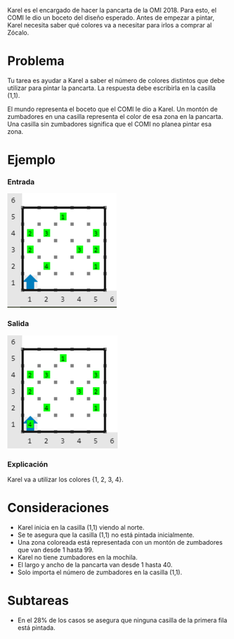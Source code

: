 Karel es el encargado de hacer la pancarta de la OMI 2018. Para esto, el COMI le dio un boceto del diseño esperado. Antes de empezar a pintar, Karel necesita saber qué colores va a necesitar para irlos a comprar al Zócalo. 

# Problema

Tu tarea es ayudar a Karel a saber el número de colores distintos que debe utilizar para pintar la pancarta. La respuesta debe escribirla en la casilla (1,1).

El mundo representa el boceto que el COMI le dio a Karel. Un montón de zumbadores en una casilla representa el color de esa zona en la pancarta. Una casilla sin zumbadores significa que el COMI no planea pintar esa zona.

# Ejemplo

### Entrada

![Ejemplo de entrada](entrada.png)

### Salida

![Ejemplo de salida](salida.png)

### Explicación

Karel va a utilizar los colores {1, 2, 3, 4}.

# Consideraciones

* Karel inicia en la casilla (1,1) viendo al norte.
* Se te asegura que la casilla (1,1) no está pintada inicialmente.
* Una zona coloreada está representada con un montón de zumbadores que van desde 1 hasta 99.
* Karel no tiene zumbadores en la mochila.
* El largo y ancho de la pancarta van desde 1 hasta 40.
* Solo importa el número de zumbadores en la casilla (1,1).

# Subtareas

* En el 28% de los casos se asegura que ninguna casilla de la primera fila está pintada.
